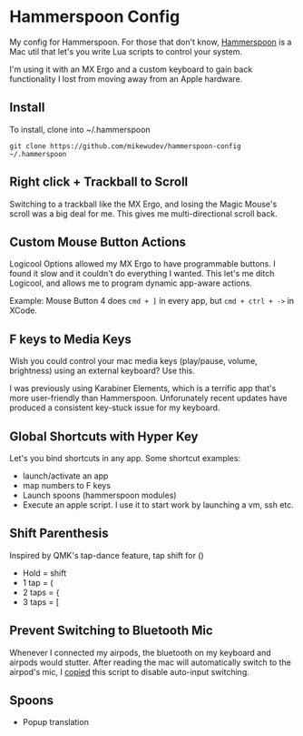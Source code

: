 # Hammerspoon Config

My config for Hammerspoon. For those that don't know, [Hammerspoon](hammerspoon.org) is a Mac util that let's you write Lua scripts to control your system.

I'm using it with an MX Ergo and a custom keyboard to gain back functionality I lost from moving away from an Apple hardware.

## Install

To install, clone into ~/.hammerspoon

```
git clone https://github.com/mikewudev/hammerspoon-config ~/.hammerspoon
```

## Right click + Trackball to Scroll

Switching to a trackball like the MX Ergo, and losing the Magic Mouse's scroll was a big deal for me. This gives me multi-directional scroll back.

## Custom Mouse Button Actions

Logicool Options allowed my MX Ergo to have programmable buttons. I found it slow and it couldn't do everything I wanted. This let's me ditch Logicool, and allows me to program dynamic app-aware actions.

Example: Mouse Button 4 does `cmd + ]` in every app, but `cmd + ctrl + ->` in XCode.

## F keys to Media Keys

Wish you could control your mac media keys (play/pause, volume, brightness) using an external keyboard? Use this.

I was previously using Karabiner Elements, which is a terrific app that's more user-friendly than Hammerspoon. Unforunately recent updates have produced a consistent key-stuck issue for my keyboard.

## Global Shortcuts with Hyper Key

Let's you bind shortcuts in any app. Some shortcut examples:

- launch/activate an app
- map numbers to F keys
- Launch spoons (hammerspoon modules)
- Execute an apple script. I use it to start work by launching a vm, ssh etc.


## Shift Parenthesis

Inspired by QMK's tap-dance feature, tap shift for ()

- Hold = shift
- 1 tap = (
- 2 taps = {
- 3 taps = [

## Prevent Switching to Bluetooth Mic

Whenever I connected my airpods, the bluetooth on my keyboard and airpods would stutter. After reading the mac will automatically switch to the airpod's mic, I [copied](http://ssrubin.com/posts/fixing-macos-bluetooth-headphone-audio-quality-issues-with-hammerspoon.html) this script to disable auto-input switching.


## Spoons

- Popup translation




